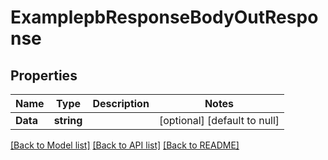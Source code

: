 # ExamplepbResponseBodyOutResponse

## Properties
Name | Type | Description | Notes
------------ | ------------- | ------------- | -------------
**Data** | **string** |  | [optional] [default to null]

[[Back to Model list]](../README.md#documentation-for-models) [[Back to API list]](../README.md#documentation-for-api-endpoints) [[Back to README]](../README.md)



